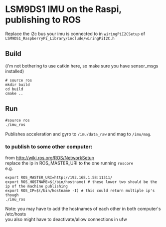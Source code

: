 # LSM9DS1 IMU on the Raspi, publishing to ROS
Replace the i2c bus your imu is connected to in `wiringPiI2CSetup` of `LSM9DS1_RaspberryPi_Library/include/wiringPiI2C.h`   

## Build
(i'm not bothering to use catkin here, so make sure you have sensor_msgs installed)
```
# source ros
mkdir build
cd build
cmake ..
```

## Run
```
#source ros
./imu_ros
```
Publishes acceleration and gyro to `/imu/data_raw` and mag to `/imu/mag`.

### to publish to some other computer:
from <http://wiki.ros.org/ROS/NetworkSetup>   
replace the ip in ROS_MASTER_URI to the one running `roscore`   
e.g.
```
export ROS_MASTER_URI=http://192.168.1.58:11311/
export ROS_HOSTNAME=$(/bin/hostname) # these lower two should be the ip of the machine publishing
export ROS_IP=$(/bin/hostname -I) # this could return multiple ip's though
./imu_ros
```
Note: you may have to add the hostnames of each other in both computer's /etc/hosts   
you also might have to deactivate/allow connections in ufw 
